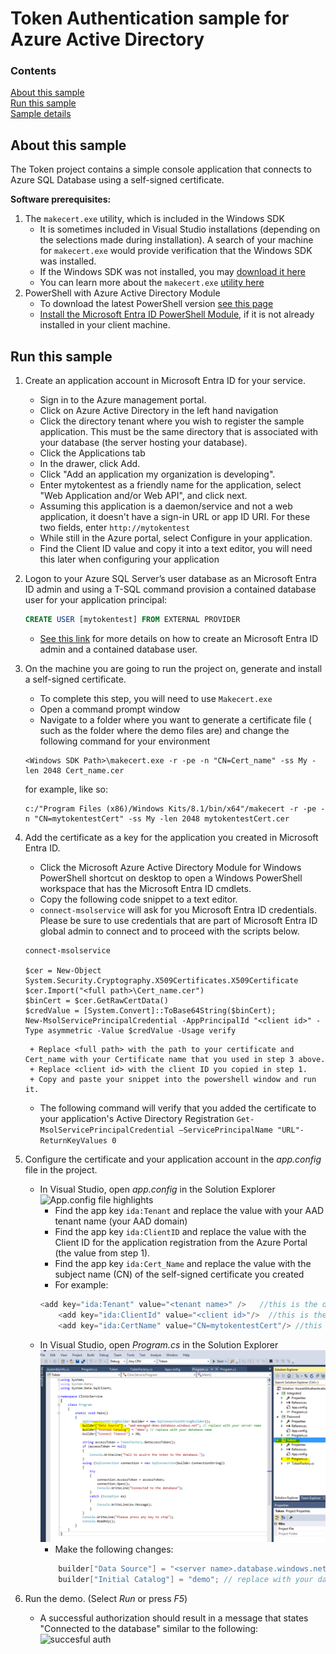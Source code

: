 # Token Authentication sample for Azure Active Directory

### Contents

[About this sample](#about-this-sample)<br/>
[Run this sample](#run-this-sample)<br/>
[Sample details](#sample-details)<br/>

## About this sample

The Token project contains a simple console application that connects to Azure SQL Database using a self-signed certificate.

**Software prerequisites:**

1. The `makecert.exe` utility, which is included in the Windows SDK
	+ It is sometimes included in Visual Studio installations (depending on the selections made during installation). A search of your machine for `makecert.exe` would provide verification that the Windows SDK was installed.
	+ If the Windows SDK was not installed, you may [download it here](https://learn.microsoft.com/windows/apps/windows-app-sdk/downloads)
	+ You can learn more about the `makecert.exe` [utility here](https://msdn.microsoft.com/library/windows/desktop/aa386968.aspx)
2. PowerShell with Azure Active Directory Module
	+ To download the latest PowerShell version [see this page](https://learn.microsoft.com/powershell/azure/install-azure-powershell)
	+ [Install the Microsoft Entra ID PowerShell Module](https://learn.microsoft.com/powershell/entra-powershell/installation), if it is not already installed in your client machine.

<a name=run-this-sample></a>
## Run this sample

1.	Create an application account in Microsoft Entra ID for your service.
	- Sign in to the Azure management portal.
	- Click on Azure Active Directory in the left hand navigation
	- Click the directory tenant where you wish to register the sample application. This must be the same directory that is associated with your database (the server hosting your database).
	- Click the Applications tab
	- In the drawer, click Add.
	- Click "Add an application my organization is developing".
	- Enter mytokentest as a friendly name for the application, select "Web Application and/or Web API", and click next.
	- Assuming this application is a daemon/service and not a web application, it doesn't have a sign-in URL or app ID URI. For these two fields, enter `http://mytokentest`
	- While still in the Azure portal, select Configure in your application.
	- Find the Client ID value and copy it into a text editor, you will need this later when configuring your application

2. Logon to your Azure SQL Server’s user database as an Microsoft Entra ID admin and using a T-SQL command provision a contained database user for your application principal:
	```sql
	CREATE USER [mytokentest] FROM EXTERNAL PROVIDER
	```
	- [See this link](https://azure.microsoft.com/documentation/articles/sql-database-aad-authentication/) for more details on how to create an Microsoft Entra ID admin and a contained database user.

3. On the machine you are going to run the project on, generate and install a self-signed certificate.
	- To complete this step, you will need to use `Makecert.exe`
	- Open a command prompt window
	- Navigate to a folder where you want to generate a certificate file ( such as the folder where the demo files are) and change the following command for your environment
	```
	<Windows SDK Path>\makecert.exe -r -pe -n "CN=Cert_name" -ss My -len 2048 Cert_name.cer
	```
	for example, like so:
	```
	c:/"Program Files (x86)/Windows Kits/8.1/bin/x64"/makecert -r -pe -n "CN=mytokentestCert" -ss My -len 2048 mytokentestCert.cer
	```
4. Add the certificate as a key for the application you created in Microsoft Entra ID.
	- Click the Microsoft Azure Active Directory Module for Windows PowerShell shortcut on desktop to open a Windows PowerShell workspace that has the Microsoft Entra ID cmdlets.
	- Copy the following code snippet to a text editor.
	- `connect-msolservice` will ask for you Microsoft Entra ID credentials. Please be sure to use credentials that are part of Microsoft Entra ID global admin to connect and to proceed with the scripts below.
	```
	connect-msolservice
	
	$cer = New-Object System.Security.Cryptography.X509Certificates.X509Certificate
	$cer.Import("<full path>\Cert_name.cer")
	$binCert = $cer.GetRawCertData()
	$credValue = [System.Convert]::ToBase64String($binCert);
	New-MsolServicePrincipalCredential -AppPrincipalId "<client id>" -Type asymmetric -Value $credValue -Usage verify
	```
		+ Replace <full path> with the path to your certificate and Cert_name with your Certificate name that you used in step 3 above.
		+ Replace <client id> with the client ID you copied in step 1.
		+ Copy and paste your snippet into the powershell window and run it.
	- The following command will verify that you added the certificate to your application's Active Directory Registration
	``` Get-MsolServicePrincipalCredential –ServicePrincipalName "URL"-ReturnKeyValues 0 ```

5. Configure the certificate and your application account in the *app.config* file in the project.
	+ In Visual Studio, open *app.config* in the Solution Explorer
	![App.config file highlights](../img/app-config-key-value-example.png)
		- Find the app key `ida:Tenant` and replace the value with your AAD tenant name (your AAD domain)
		- Find the app key `ida:ClientID` and replace the value with the Client ID for the application registration from the Azure Portal (the value from step 1).
		- Find the app key `ida:Cert_Name` and replace the value with the subject name (CN) of the self-signed certificate you created
		- For example:
		```csharp
		<add key="ida:Tenant" value="<tenant name>" />   //this is the domain
	    	<add key="ida:ClientId" value="<client id>"/>  //this is the Client ID
    		<add key="ida:CertName" value="CN=mytokentestCert"/> //this is the Cert_name use by makecert.exe
		```
	+ In Visual Studio, open *Program.cs* in the Solution Explorer
	![Program.cs field highlights](../img/program-cs-builder-highlight.png)
		- Make the following changes:
		```csharp
		    builder["Data Source"] = "<server name>.database.windows.net"; // replace <server name> with your server name
		    builder["Initial Catalog"] = "demo"; // replace with your database name
		```
6. Run the demo. (Select *Run* or press *F5*)
	+ A successful authorization should result in a message that states "Connected to the database" similar to the following:
	![succesful auth](../img/token-press-any-key-to-stop.png)
